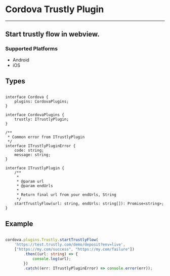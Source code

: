 # Cordova Trustly Plugin

---
Start trustly flow in webview.
---

### Supported Platforms

- Android
- iOS

## Types

```

interface Cordova {
	plugins: CordovaPlugins;
}

interface CordovaPlugins {
	trustly: ITrustlyPlugin;
}

/**
 * Common error from ITrustlyPlugin
 */
interface ITrustlyPluginError {
	code: string;
	message: string;
}

interface ITrustlyPlugin {
	/**
	 *
	 * @param url
	 * @param endUrls
	 *
	 * Return final url from your endUrls, String
	 */
	startTrustlyFlow(url: string, endUrls: string[]): Promise<string>;
}

```

## Example

```typescript

cordova.plugins.Trustly.startTrustlyFlow(
    'https://test.trustly.com/demo/deposit?env=live', 
    ["https://my.com/success", "https://my.com/failure"])
        .then((url: string) => {
            console.log(url);
        })
        .catch((err: ITrustlyPluginError) => console.error(err));
```
